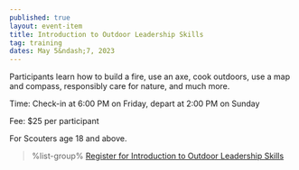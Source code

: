 ```yaml
---
published: true
layout: event-item
title: Introduction to Outdoor Leadership Skills
tag: training
dates: May 5&ndash;7, 2023
---
```


Participants learn how to build a fire, use an axe, cook outdoors, use a map and compass, responsibly care for nature, and much more.

Time: Check-in at 6:00 PM on Friday, depart at 2:00 PM on Sunday

Fee: $25 per participant

For Scouters age 18 and above.

> %list-group%
> <a href="https://scoutingevent.com/066-64293" class="list-group-item">Register for Introduction to Outdoor Leadership Skills</a>
